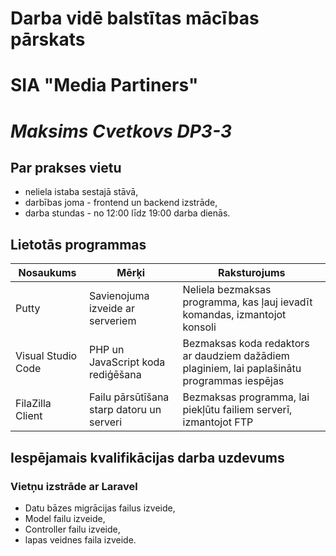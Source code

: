 # Darba vidē balstītas mācības pārskats

# **SIA "Media Partiners"**

# *Maksims Cvetkovs DP3-3*

## Par prakses vietu

* neliela istaba sestajā stāvā,
* darbības joma - frontend un backend izstrāde,
* darba stundas - no 12:00 līdz 19:00 darba dienās.

## Lietotās programmas

| Nosaukums | Mērķi | Raksturojums |
| --- | --- | --- |
| Putty | Savienojuma izveide ar serveriem | Neliela bezmaksas programma, kas ļauj ievadīt komandas, izmantojot konsoli |
| Visual Studio Code | PHP un JavaScript koda rediģēšana | Bezmaksas koda redaktors ar daudziem dažādiem plaginiem, lai paplašinātu programmas iespējas |
| FilaZilla Client | Failu pārsūtīšana starp datoru un serveri | Bezmaksas programma, lai piekļūtu failiem serverī, izmantojot FTP |

## Iespējamais kvalifikācijas darba uzdevums

### Vietņu izstrāde ar Laravel

* Datu bāzes migrācijas failus izveide,
* Model failu izveide,
* Controller failu izveide,
* lapas veidnes faila izveide.